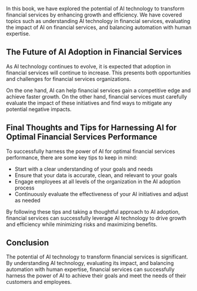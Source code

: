
In this book, we have explored the potential of AI technology to transform financial services by enhancing growth and efficiency. We have covered topics such as understanding AI technology in financial services, evaluating the impact of AI on financial services, and balancing automation with human expertise.

The Future of AI Adoption in Financial Services
-----------------------------------------------

As AI technology continues to evolve, it is expected that adoption in financial services will continue to increase. This presents both opportunities and challenges for financial services organizations.

On the one hand, AI can help financial services gain a competitive edge and achieve faster growth. On the other hand, financial services must carefully evaluate the impact of these initiatives and find ways to mitigate any potential negative impacts.

Final Thoughts and Tips for Harnessing AI for Optimal Financial Services Performance
------------------------------------------------------------------------------------

To successfully harness the power of AI for optimal financial services performance, there are some key tips to keep in mind:

* Start with a clear understanding of your goals and needs
* Ensure that your data is accurate, clean, and relevant to your goals
* Engage employees at all levels of the organization in the AI adoption process
* Continuously evaluate the effectiveness of your AI initiatives and adjust as needed

By following these tips and taking a thoughtful approach to AI adoption, financial services can successfully leverage AI technology to drive growth and efficiency while minimizing risks and maximizing benefits.

Conclusion
----------

The potential of AI technology to transform financial services is significant. By understanding AI technology, evaluating its impact, and balancing automation with human expertise, financial services can successfully harness the power of AI to achieve their goals and meet the needs of their customers and employees.